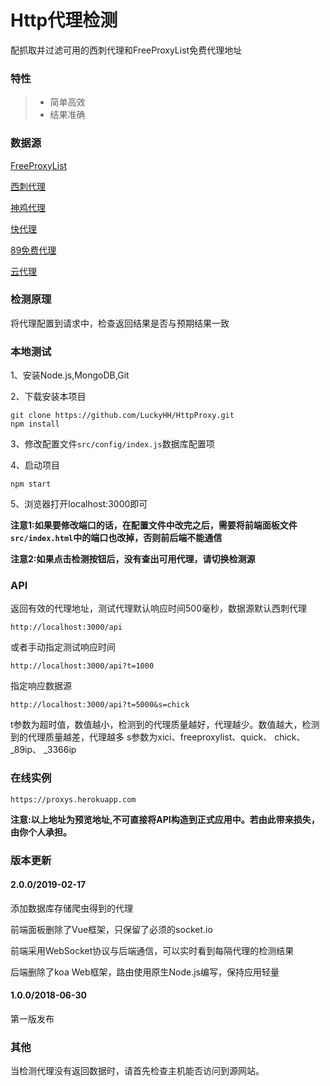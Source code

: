 # Http代理检测

配抓取并过滤可用的西刺代理和FreeProxyList免费代理地址

### 特性
> * 简单高效
> * 结果准确

### 数据源
[FreeProxyList](https://free-proxy-list.net/)

[西刺代理](http://www.xicidaili.com)

[神鸡代理](https://www.kuaidaili.com/free/)

[快代理](https://www.kuaidaili.com/free/)

[89免费代理](http://www.89ip.cn/)

[云代理](http://www.ip3366.net/)

### 检测原理
将代理配置到请求中，检查返回结果是否与预期结果一致

### 本地测试
1、安装Node.js,MongoDB,Git

2、下载安装本项目
```
git clone https://github.com/LuckyHH/HttpProxy.git
npm install
```

3、修改配置文件`src/config/index.js`数据库配置项

4、启动项目
```
npm start
```

5、浏览器打开localhost:3000即可

**注意1:如果要修改端口的话，在配置文件中改完之后，需要将前端面板文件`src/index.html`中的端口也改掉，否则前后端不能通信**

**注意2:如果点击检测按钮后，没有查出可用代理，请切换检测源**

### API
返回有效的代理地址，测试代理默认响应时间500毫秒，数据源默认西刺代理
```
http://localhost:3000/api
```

或者手动指定测试响应时间
```
http://localhost:3000/api?t=1000
```

指定响应数据源
```
http://localhost:3000/api?t=5000&s=chick
```

t参数为超时值，数值越小，检测到的代理质量越好，代理越少。数值越大，检测到的代理质量越差，代理越多
s参数为xici、freeproxylist、quick、 chick、 _89ip、 _3366ip

### 在线实例
```
https://proxys.herokuapp.com
```

**注意:以上地址为预览地址,不可直接将API构造到正式应用中。若由此带来损失，由你个人承担。**

### 版本更新

#### 2.0.0/2019-02-17
添加数据库存储爬虫得到的代理

前端面板删除了Vue框架，只保留了必须的socket.io

前端采用WebSocket协议与后端通信，可以实时看到每隔代理的检测结果

后端删除了koa Web框架，路由使用原生Node.js编写，保持应用轻量

#### 1.0.0/2018-06-30

第一版发布

### 其他
当检测代理没有返回数据时，请首先检查主机能否访问到源网站。
